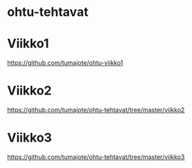 # ohtu-tehtavat

# Viikko1
https://github.com/tumajote/ohtu-viikko1
# Viikko2
https://github.com/tumajote/ohtu-tehtavat/tree/master/viikko2
# Viikko3
https://github.com/tumajote/ohtu-tehtavat/tree/master/viikko3
